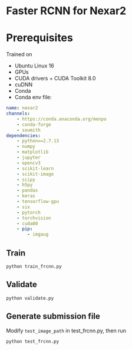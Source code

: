 # Faster RCNN for Nexar2

# Prerequisites

Trained on
- Ubuntu Linux 16
- GPUs
- CUDA drivers + CUDA Toolkit 8.0
- cuDNN
- Conda
- Conda env file:

```nexar2.yml
name: nexar2
channels:
    - https://conda.anaconda.org/menpo
    - conda-forge
    - soumith
dependencies:
    - python==2.7.13
    - numpy
    - matplotlib
    - jupyter
    - opencv3    
    - scikit-learn
    - scikit-image
    - scipy
    - h5py
    - pandas
    - keras
    - tensorflow-gpu
    - six
    - pytorch
    - torchvision
    - cuda80
    - pip:
        - imgaug
```

## Train

```buildoutcfg
python train_frcnn.py
```

## Validate
```buildoutcfg
python validate.py
```

## Generate submission file

Modify `test_image_path` in test_frcnn.py, then run

```buildoutcfg
python test_frcnn.py
```
